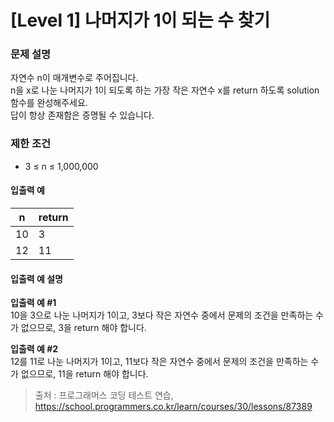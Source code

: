 # [Level 1] 나머지가 1이 되는 수 찾기

### 문제 설명
자연수 n이 매개변수로 주어집니다.  
n을 x로 나눈 나머지가 1이 되도록 하는 가장 작은 자연수 x를 return 하도록 solution 함수를 완성해주세요.  
답이 항상 존재함은 증명될 수 있습니다.

### 제한 조건
- 3 ≤ n ≤ 1,000,000

#### 입출력 예
|n|return|
|---|---|
|10|3|
|12|11|

#### 입출력 예 설명

**입출력 예 #1**  
10을 3으로 나눈 나머지가 1이고, 3보다 작은 자연수 중에서 문제의 조건을 만족하는 수가 없으므로, 3을 return 해야 합니다.

**입출력 예 #2**  
12를 11로 나눈 나머지가 1이고, 11보다 작은 자연수 중에서 문제의 조건을 만족하는 수가 없으므로, 11을 return 해야 합니다.

>출처 : 프로그래머스 코딩 테스트 연습, https://school.programmers.co.kr/learn/courses/30/lessons/87389
